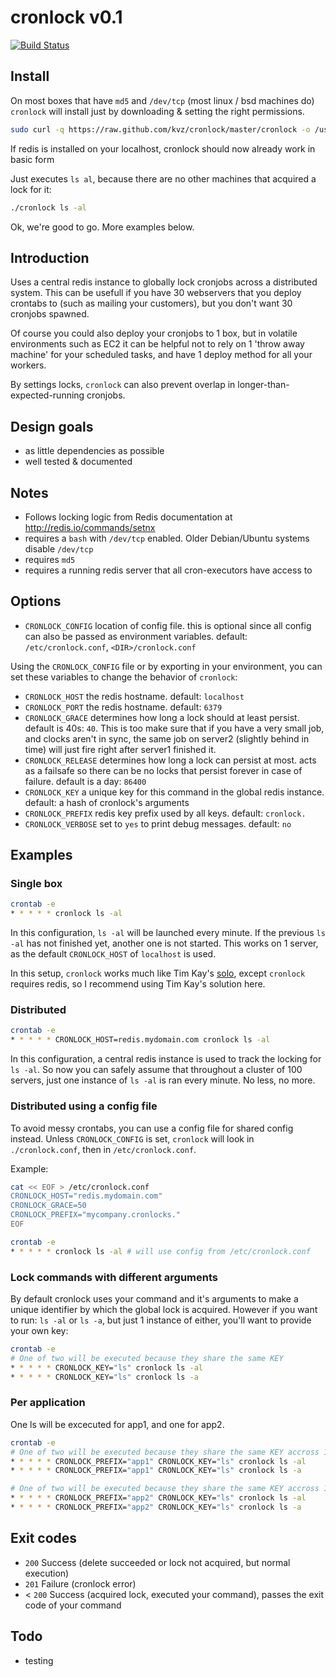 # cronlock v0.1

[![Build Status](https://secure.travis-ci.org/kvz/cronlock.png?branch=master)](http://travis-ci.org/kvz/cronlock)

## Install

On most boxes that have `md5` and `/dev/tcp` (most linux / bsd machines do) `cronlock` will install 
just by downloading & setting the right permissions.

```bash
sudo curl -q https://raw.github.com/kvz/cronlock/master/cronlock -o /usr/bin/cronlock && sudo chmod +x $_
```

If redis is installed on your localhost, cronlock should now already work in basic form

Just executes `ls al`, because there are no other machines that acquired a lock for it:

```bash
./cronlock ls -al
```

Ok, we're good to go. More examples below.

## Introduction

Uses a central redis instance to globally lock cronjobs across a distributed system.
This can be usefull if you have 30 webservers that you deploy crontabs to (such as
mailing your customers), but you don't want 30 cronjobs spawned.

Of course you could also deploy your cronjobs to 1 box, but in volatile environments 
such as EC2 it can be helpful not to rely on 1 'throw away machine' for your scheduled tasks,
and have 1 deploy method for all your workers.

By settings locks, `cronlock` can also prevent overlap in longer-than-expected-running cronjobs.

## Design goals

 - as little dependencies as possible
 - well tested & documented

## Notes

 - Follows locking logic from Redis documentation at http://redis.io/commands/setnx
 - requires a `bash` with `/dev/tcp` enabled. Older Debian/Ubuntu systems disable `/dev/tcp`
 - requires `md5`
 - requires a running redis server that all cron-executors have access to

## Options

 - `CRONLOCK_CONFIG` location of config file. this is optional since all config can also be
 passed as environment variables. default: `/etc/cronlock.conf`, `<DIR>/cronlock.conf`

Using the `CRONLOCK_CONFIG` file or by exporting in your environment, you can set these variables
to change the behavior of `cronlock`:

 - `CRONLOCK_HOST` the redis hostname. default: `localhost`
 - `CRONLOCK_PORT` the redis hostname. default: `6379`
 - `CRONLOCK_GRACE` determines how long a lock should at least persist. default is 40s: `40`.
 This is too make sure that if you have a very small job, and clocks aren't in sync, the same job
 on server2 (slightly behind in time) will just fire right after server1 finished it.
 - `CRONLOCK_RELEASE` determines how long a lock can persist at most. acts as a failsafe so there can be no locks that persist forever in case of failure. default is a day: `86400`
 - `CRONLOCK_KEY` a unique key for this command in the global redis instance. default: a hash of cronlock's arguments
 - `CRONLOCK_PREFIX` redis key prefix used by all keys. default: `cronlock.`
 - `CRONLOCK_VERBOSE` set to `yes` to print debug messages. default: `no`

## Examples

### Single box

```bash
crontab -e
* * * * * cronlock ls -al
```

In this configuration, `ls -al` will be launched every minute. If the previous
`ls -al` has not finished yet, another one is not started.
This works on 1 server, as the default `CRONLOCK_HOST` of `localhost` is used.

In this setup, `cronlock` works much like Tim Kay's [solo](https://github.com/timkay/solo),
except `cronlock` requires redis, so I recommend using Tim Kay's solution here.

### Distributed

```bash
crontab -e
* * * * * CRONLOCK_HOST=redis.mydomain.com cronlock ls -al
```

In this configuration, a central redis instance is used to track the locking for
`ls -al`. So now you can safely assume that throughout a cluster of 100 servers,
just one instance of `ls -al` is ran every minute. No less, no more.

### Distributed using a config file

To avoid messy crontabs, you can use a config file for shared config instead. 
Unless `CRONLOCK_CONFIG` is set, `cronlock` will look in `./cronlock.conf`, then
in `/etc/cronlock.conf`.

Example: 
```bash
cat << EOF > /etc/cronlock.conf
CRONLOCK_HOST="redis.mydomain.com"
CRONLOCK_GRACE=50
CRONLOCK_PREFIX="mycompany.cronlocks."
EOF

crontab -e
* * * * * cronlock ls -al # will use config from /etc/cronlock.conf
```

### Lock commands with different arguments

By default cronlock uses your command and it's arguments to make a unique identifier
by which the global lock is acquired. However if you want to run: `ls -al` or `ls -a`, 
but just 1 instance of either, you'll want to provide your own key:

```bash
crontab -e
# One of two will be executed because they share the same KEY
* * * * * CRONLOCK_KEY="ls" cronlock ls -al
* * * * * CRONLOCK_KEY="ls" cronlock ls -a
```

### Per application

One ls will be excecuted for app1, and one for app2. 

```bash
crontab -e
# One of two will be executed because they share the same KEY accross 1 PREFIX
* * * * * CRONLOCK_PREFIX="app1" CRONLOCK_KEY="ls" cronlock ls -al
* * * * * CRONLOCK_PREFIX="app1" CRONLOCK_KEY="ls" cronlock ls -a

# One of two will be executed because they share the same KEY accross 1 PREFIX
* * * * * CRONLOCK_PREFIX="app2" CRONLOCK_KEY="ls" cronlock ls -al
* * * * * CRONLOCK_PREFIX="app2" CRONLOCK_KEY="ls" cronlock ls -a
```

## Exit codes

 - `200` Success (delete succeeded or lock not acquired, but normal execution)
 - `201` Failure (cronlock error)
 - < `200` Success (acquired lock, executed your command), passes the exit code of your command

## Todo

 - testing
